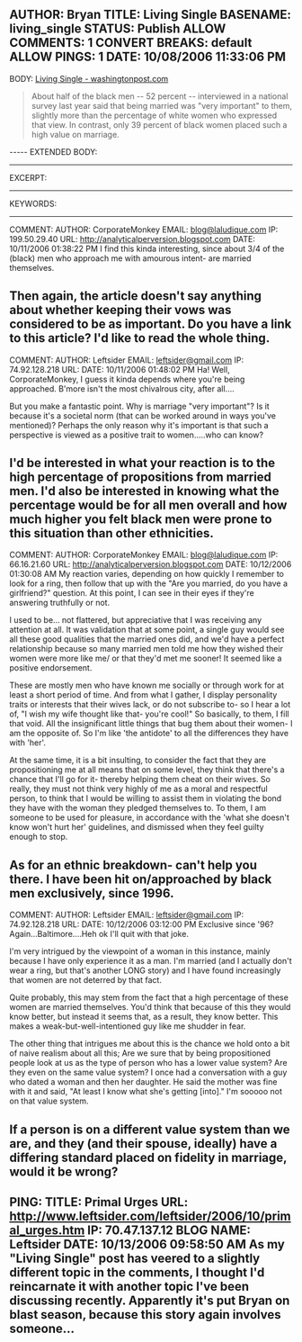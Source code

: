 AUTHOR: Bryan
TITLE: Living Single
BASENAME: living_single
STATUS: Publish
ALLOW COMMENTS: 1
CONVERT BREAKS: __default__
ALLOW PINGS: 1
DATE: 10/08/2006 11:33:06 PM
-----
BODY:
<a title="Living Single - washingtonpost.com" href="http://www.washingtonpost.com/wp-dyn/content/article/2006/10/07/AR2006100701055.html?nav=rss_print/asection">Living Single - washingtonpost.com</a>

<blockquote>About half of the black men -- 52 percent -- interviewed in a national survey last year said that being married was "very important" to them, slightly more than the percentage of white women who expressed that view. In contrast, only 39 percent of black women placed such a high value on marriage.</blockquote>
-----
EXTENDED BODY:

-----
EXCERPT:

-----
KEYWORDS:

-----

COMMENT:
AUTHOR: CorporateMonkey
EMAIL: blog@laludique.com
IP: 199.50.29.40
URL: http://analyticalperversion.blogspot.com
DATE: 10/11/2006 01:38:22 PM
I find this kinda interesting, since about 3/4 of the (black) men who approach me with amourous intent- are married themselves. 

Then again, the article doesn't say anything about whether keeping their vows was considered to be as important. Do you have a link to this article? I'd like to read the whole thing.
-----

COMMENT:
AUTHOR: Leftsider
EMAIL: leftsider@gmail.com
IP: 74.92.128.218
URL: 
DATE: 10/11/2006 01:48:02 PM
Ha! Well, CorporateMonkey, I guess it kinda depends where you're being approached. B'more isn't the most chivalrous city, after all....

But you make a fantastic point. Why is marriage "very important"? Is it because it's a societal norm (that can be worked around in ways you've mentioned)? Perhaps the only reason why it's important is that such a perspective is viewed as a positive trait to women.....who can know?

I'd be interested in what your reaction is to the high percentage of propositions from married men. I'd also be interested in knowing what the percentage would be for all men overall and how much higher you felt black men were prone to this situation than other ethnicities.
-----

COMMENT:
AUTHOR: CorporateMonkey
EMAIL: blog@laludique.com
IP: 66.16.21.60
URL: http://analyticalperversion.blogspot.com
DATE: 10/12/2006 01:30:08 AM
My reaction varies, depending on how quickly I remember to look for a ring, then follow that up with the "Are you married, do you have a girlfriend?" question. At this point, I can see in their eyes if they're answering truthfully or not.

I used to be... not flattered, but appreciative that I was receiving any attention at all. It was validation that at some point, a single guy would see all these good qualities that the  married ones did, and we'd have a perfect relationship because so many married men told me how they wished their women were more like me/ or that they'd met me sooner! It seemed like a positive endorsement. 

These are mostly men who have known me socially or through work for at least a short period of time. And from what I gather, I display personality traits or interests that their wives lack, or do not subscribe to- so I hear a lot of, "I wish my wife thought like that- you're cool!" So basically, to them, I fill that void. All the insignificant little things that bug them about their women- I am the opposite of. So I'm like 'the antidote' to all the differences they have with 'her'.

At the same time, it is a bit insulting, to consider the fact that they are propositioning me at all means that on some level, they think that there's a chance that I'll go for it- thereby helping them cheat on their wives. So really, they must not think very highly of me as a moral and respectful person, to think that I would be willing to assist them in violating the bond they have with the woman they pledged themselves to. To them, I am someone to be used for pleasure, in accordance with the 'what she doesn't know won't hurt her' guidelines, and dismissed when they feel guilty enough to stop.

As for an ethnic breakdown- can't help you there. I have been hit on/approached by black men exclusively, since 1996.
-----

COMMENT:
AUTHOR: Leftsider
EMAIL: leftsider@gmail.com
IP: 74.92.128.218
URL: 
DATE: 10/12/2006 03:12:00 PM
Exclusive since '96? Again...Baltimore....Heh ok I'll quit with that joke.

I'm very intrigued by the viewpoint of a woman in this instance, mainly because I have only experience it as a man. I'm married (and I actually don't wear a ring, but that's another LONG story) and I have found increasingly that women are not deterred by that fact. 

Quite probably, this may stem from the fact that a high percentage of these women are married themselves. You'd think that because of this they would know better, but instead it seems that, as a result, they know better. This makes a weak-but-well-intentioned guy like me shudder in fear. 

The other thing that intrigues me about this is the chance we hold onto a bit of naive realism about all this; Are we sure that by being propositioned people look at us as the type of person who has a lower value system? Are they even on the same value system? I once had a conversation with a guy who dated a woman and then her daughter. He said the mother was fine with it and said, "At least I know what she's getting [into]." I'm sooooo not on that value system.

If a person is on a different value system than we are, and they (and their spouse, ideally) have a differing standard placed on fidelity in marriage, would it be wrong?
-----


PING:
TITLE: Primal Urges
URL: http://www.leftsider.com/leftsider/2006/10/primal_urges.htm
IP: 70.47.137.12
BLOG NAME: Leftsider
DATE: 10/13/2006 09:58:50 AM
As my "Living Single" post has veered to a slightly different topic in the comments, I thought I'd reincarnate it with another topic I've been discussing recently. Apparently it's put Bryan on blast season, because this story again involves someone...
-----

